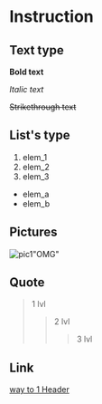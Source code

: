 # Instruction

## Text type

**Bold text**

*Italic text*
  
~~Strikethrough text~~
## List's type
1. elem_1
2. elem_2
3. elem_3

* elem_a
* elem_b

## Pictures

![pic1](/gb_study_project/pic_1.jpg)"OMG"

## Quote

> 1 lvl
>> 2 lvl
>>> 3 lvl

## Link

[way to 1 Header](#instruction)